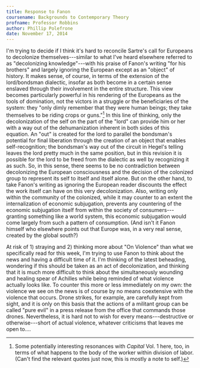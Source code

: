 ```yaml
---
title: Response to Fanon
coursename: Backgrounds to Contemporary Theory
profname: Professor Robbins
author: Phillip Polefrone
date: November 17, 2014
---
```


I'm trying to decide if I think it's hard to reconcile Sartre's call for Europeans to decolonize themselves---similar to what I've heard elsewhere referred to as "decolonizing knowledge"---with his praise of Fanon's writing "for his brothers" and largely ignoring the European except as an "object" of history. It makes sense, of course, in terms of the extension of the lord/bondsman dialectic, insofar as both become in a certain sense enslaved through their involvement in the entire structure. This view becomes particularly powerful in his rendering of the Europeans as the tools of domination, not the victors in a struggle or the beneficiaries of the system: they "only dimly remember that they were human beings; they take themselves to be riding crops or guns."[^1] In this line of thinking, only the decolonization of the self on the part of the "lord" can provide him or her with a way out of the dehumanization inherent in both sides of this equation. An "out" is created for the lord to parallel the bondsman's potential for final liberation through the creation of an object that enables self-recognition; the bondsman's way out of the circuit in Hegel's telling leaves the lord pretty much in the same position, but in this revision it is possible for the lord to be freed from the dialectic as well by recognizing it as such. So, in this sense, there seems to be no contradiction between decolonizing the European consciousness and the decision of the colonized group to represent its self to itself and itself alone. But on the other hand, to take Fanon's writing as ignoring the European reader discounts the effect the work itself can have on this very decolonization. Also, writing only within the community of the colonized, while it may counter to an extent the internalization of economic subjugation, prevents any countering of the economic subjugation itself from within the society of consumers---granting something like a world system, this economic subjugation would come largely from such a pattern of consumption. (And isn't it Fanon himself who elsewhere points out that Europe was, in a very real sense, created by the global south?)

At risk of 1) straying and 2) thinking more about "On Violence" than what we specifically read for this week, I'm trying to use Fanon to think about the news and having a difficult time of it. I'm thinking of the latest beheading, wondering if this should be taken as an act of decolonization, and thinking that it is much more difficult to think about the simultaneously wounding and healing spear of Achilles while being reminded of what violence actually looks like. To counter this more or less immediately on my own: the violence we see on the news is of course by no means coextensive with the violence that occurs. Drone strikes, for example, are carefully kept from sight, and it is only on this basis that the actions of a militant group can be called "pure evil" in a press release from the office that commands those drones. Nevertheless, it is hard not to wish for every means---destructive or otherwise---short of actual violence, whatever criticisms that leaves me open to....

[^1]: Some potentially interesting resonances with *Capital* Vol. 1 here, too, in terms of what happens to the body of the worker within division of labor. (Can't find the relevant quotes just now, this is mostly a note to self.)
